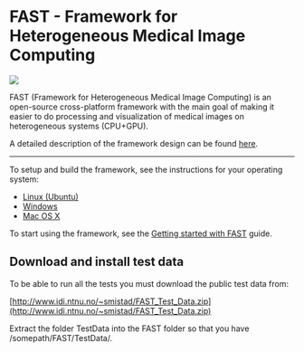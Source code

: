 FAST - Framework for Heterogeneous Medical Image Computing
==========================================================

![](http://idi.ntnu.no/~smistad/fast_logo.png)

FAST (Framework for Heterogeneous Medical Image Computing) is an open-source cross-platform framework with the main goal of making it easier to do processing and visualization of medical images on heterogeneous systems (CPU+GPU).

A detailed description of the framework design can be found [here](https://github.com/smistad/FAST/wiki/Framework-Design).

***

To setup and build the framework, see the instructions for your operating system:
* [Linux (Ubuntu)](https://github.com/smistad/FAST/wiki/Linux-instructions)
* [Windows](https://github.com/smistad/FAST/wiki/Windows-instructions)
* [Mac OS X](https://github.com/smistad/FAST/wiki/Mac-OS-X-instructions)

To start using the framework, see the [Getting started with FAST](https://github.com/smistad/FAST/wiki/Getting-started-with-FAST) guide.


Download and install test data
----------------------------------------------------------
To be able to run all the tests you must download the public test data from:

[http://www.idi.ntnu.no/~smistad/FAST_Test_Data.zip](http://www.idi.ntnu.no/~smistad/FAST_Test_Data.zip)

Extract the folder TestData into the FAST folder so that you have /somepath/FAST/TestData/.
